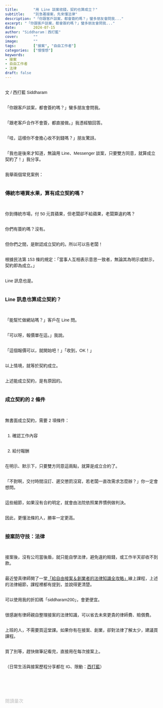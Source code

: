 ```yaml
---
title:       "用 Line 談案收錢，契約也算成立？"
subtitle:    "別急著接案，先來懂法律"
description: "「你跟客戶談案，都會簽約嗎？」蠻多朋友會問我..."
excerpt: "「你跟客戶談案，都會簽約嗎？」蠻多朋友會問我..."
date:        2024-07-15
author: "Siddharam｜西打藍"
cover:       ""
image:       ""
tags:        ["接案", "自由工作者"]
categories:  ["慢慢想"]
keywords:
- 接案
- 自由工作者
- 法律
draft: false
---
```


<article style="font-family: 'Noto Sans TC', '微軟正黑體', sans-serif; font-weight: 300;">

<br>文 / 西打藍 Siddharam<br><br>

「你跟客戶談案，都會簽約嗎？」蠻多朋友會問我。<br><br>

「跟老客戶合作不會簽，都直接做。」我憑經驗回答。<br><br>

「哇，這樣你不會擔心收不到錢嗎？」朋友驚訝。<br><br>

「我也是後來才知道，無論用 Line、Messenger 談案，只要雙方同意，就算成立契約了！」我分享。<br><br>

我舉兩個常見案例：<br><br>


<h3 class="article-h1-color">傳統市場買水果，算有成立契約嗎？</h3><br>

你到傳統市場，付 50 元買蘋果，但老闆卻不給蘋果，老闆算違約嗎？<br><br>

你們有簽約嗎？沒有。<br><br>

但你們之間，是默認成立契約的。所以可以告老闆！<br><br>

根據民法第 153 條的規定：「當事人互相表示意思一致者，無論其為明示或默示，契約即為成立。」<br><br>

Line 訊息也是。<br><br>


<h3 class="article-h1-color">Line 訊息也算成立契約？</h3><br>

「能幫忙做網站嗎？」客戶在 Line 問。<br><br>

「可以呀，報價單在這。」我說。<br><br>

「這個報價可以，就開始吧！」「收到，OK！」<br><br>

以上情境，就等於契約成立。<br><br>

上述能成立契約，是有原因的。<br><br>

<!-- 但要小心的是避免用貼圖，因為意味不明。 -->


<h3 class="article-h1-color">成立契約的 2 條件</h3><br>

無書面成立契約，需要 2 項條件：<br><br>

1. 確認工作內容<br><br>

2. 給付報酬<br><br>

在明示、默示下，只要雙方同意這兩點，就算是成立合約了。<br><br>

「不對啊，交付時間沒訂、遲交懲罰沒寫，若老闆一直改需求怎麼辦？」你一定會想問。<br><br>

這些細節，如果沒有合約明定，就會由法院依照業界慣例做判決。<br><br>

因此，更懂法條的人，勝率一定更高。<br><br>


<h3 class="article-h1-color">接案防守技：法律</h3><br>

接案後，沒有公司當後盾，就只能自學法律，避免違約賠錢，或工作半天卻收不到款。<br><br>

最近瑩真律師開了一堂<a href="https://seeds.com.tw/courses/lawyer-angela" target="_blank">「給自由接案＆創業者的法律知識全攻略」</a>線上課程，上述的法律細節，課程裡都有提到，並說得更清楚。<br><br>

可以使用我的折扣碼「siddharam200」，會更便宜。<br><br>

很感謝有律師親自整理接案的法律知識，可以省去未來更貴的律師費、賠償費。<br><br>

上班的人，不需要買這堂課。如果你有在接案、創業，卻對法律了解太少，建議買課程。<br><br>

買了別等，趕快做筆記看完，直接用在每次接案上。<br><br>





<!-- 
<!-- 案例 > 證明案例 > 壞處 > 怎麼改變（列步驟） > 結語總結金句 -->


（日常生活與接案歷程分享都在 IG、限動：<a href="https://www.instagram.com/sidd.blue/" target="_blank">西打藍</a>）<br><br>

<!-- <h3 class="article-h1-color"></h3><br> -->





<br><br><br>

</article>

<div style="color: #bfbfbf; font-size: 15px;" id="busuanzi_container_page_pv">
  閱讀量<span id="busuanzi_value_page_pv"></span>次
</div>

<script src="../../js/post.js"></script>
